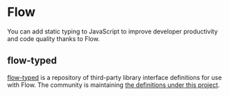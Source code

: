 # Flow

<p class="description">You can add static typing to JavaScript to improve developer productivity and code quality thanks to Flow.</p>

## flow-typed

[flow-typed](https://github.com/flow-typed/flow-typed) is a repository of third-party library interface definitions for use with Flow.
The community is maintaining [the definitions under this project](https://github.com/flow-typed/flow-typed/tree/master/definitions/npm/%40material-ui).
